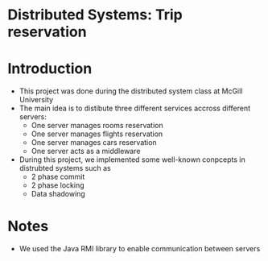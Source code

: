 # Distributed Systems: Trip reservation

# Introduction
* This project was done during the distributed system class at McGill University
* The main idea is to distibute three different services accross different servers:
  * One server manages rooms reservation
  * One server manages flights reservation
  * One server manages cars reservation
  * One server acts as a middleware
* During this project, we implemented some well-known conpcepts in distrubted systems such as
  * 2 phase commit
  * 2 phase locking 
  * Data shadowing

# Notes
* We used the Java RMI library to enable communication between servers
